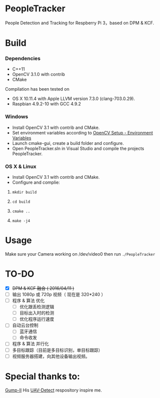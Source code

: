 # PeopleTracker

People Detection and Tracking for Respberry Pi 3，based on DPM &amp; KCF. 
# Build
### Dependencies
* C++11
* OpenCV 3.1.0 with contrib
* CMake

Compilation has been tested on 

* OS X 10.11.4 with Apple LLVM version 7.3.0 (clang-703.0.29).
* Raspbian 4.9.2-10 with GCC 4.9.2

### Windows
* Install OpenCV 3.1 with contrib and CMake.
* Set environment variables according to [OpenCV Setup - Environment Variables](http://docs.opencv.org/doc/tutorials/introduction/windows_install/windows_install.html#windowssetpathandenviromentvariable)
* Launch cmake-gui, create a build folder and configure.
* Open PeopleTracker.sln in Visual Studio and compile the projects PeopleTracker.

### OS X & Linux
* Install OpenCV 3.1 with contrib and CMake.
* Configure and complie:
	
 1) ``` mkdir build ```
	
 2) ``` cd build ```
	
 3) ``` cmake .. ```
	
 4) ``` make -j4 ```

# Usage
Make sure your Camera working on /dev/video0 
then run `./PeopleTracker`

TO-DO
=============
- [x] ~~DPM & KCF 融合 ( 2016/04/11 )~~
- [ ] 输出 1080p 或 720p 视频（ 现在是 320*240 ）
- [ ] 程序 & 算法 优化
  - [ ] 优化跟丢检测逻辑
  - [ ] 目标出入时的检测
  - [ ] 优化程序运行速度
- [ ] 自动云台控制
  - [ ] 蓝牙通信
  - [ ] 命令收发
- [ ] 程序 & 算法 并行化
- [ ] 多目标跟踪（目前是多目标识别，单目标跟踪）
- [ ] 视频服务器搭建，向其他设备输出视频。

# Special thanks to:
[Gump-II](https://github.com/Gump-II) His [UAV-Detect](https://github.com/Gump-II/UAV-Detect) respository inspire me.